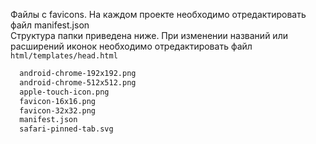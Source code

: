 Файлы с favicons. На каждом проекте необходимо отредактировать файл manifest.json<br>
Структура папки приведена ниже. При изменении названий или расширений иконок необходимо отредактировать файл <code>html/templates/head.html</code>

```bash
  android-chrome-192x192.png
  android-chrome-512x512.png
  apple-touch-icon.png
  favicon-16x16.png
  favicon-32x32.png
  manifest.json
  safari-pinned-tab.svg
```
